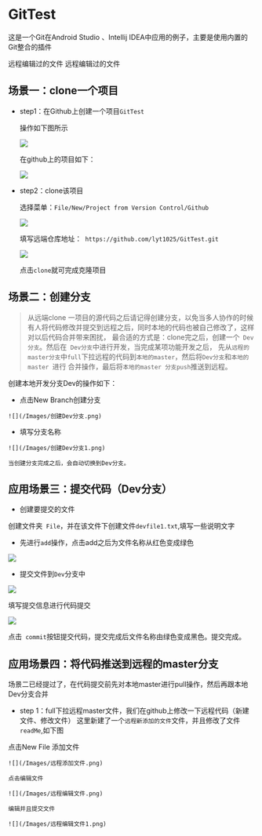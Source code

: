 # GitTest
这是一个Git在Android Studio 、Intellij IDEA中应用的例子，主要是使用内置的Git整合的插件

远程编辑过的文件
远程编辑过的文件
## **场景一：clone一个项目**

* step1：在Github上创建一个项目``` GitTest ```

    操作如下图所示

    ![](/Images/创建项目.png)

    在github上的项目如下：

    ![](/Images/创建项目1.png)


* step2：clone该项目

    选择菜单：``` File/New/Project from Version Control/Github ```

    ![](/Images/clone项目.png)

    填写远端仓库地址：``` https://github.com/lyt1025/GitTest.git```

    ![](/Images/clone项目1.png)

    点击``` clone ```就可完成克隆项目


 ## **场景二：创建分支**
 > 从远端clone 一项目的源代码之后请记得创建分支，以免当多人协作的时候有人将代码修改并提交到远程之后，同时本地的代码也被自己修改了，这样对以后代码合并带来困扰，
 最合适的方式是：clone完之后，创建一个``` Dev分支```。然后在``` Dev分支```中进行开发，当完成某项功能开发之后，
 先从```远程的master分支```中```full```下拉远程的代码到```本地的master```，然后将```Dev分支```和```本地的master ```进行
 合并操作，最后将```本地的master 分支push```推送到远程。

   创建本地开发分支Dev的操作如下：

   * 点击New Branch创建分支

    ![](/Images/创建Dev分支.png)

   * 填写分支名称

    ![](/Images/创建Dev分支1.png)

    当创建分支完成之后，会自动切换到Dev分支。

## **应用场景三：提交代码**（Dev分支）

   * 创建要提交的文件

   创建文件夹``` File```，并在该文件下创建文件```devfile1.txt```,填写一些说明文字

   * 先进行```add```操作，点击add之后为文件名称从红色变成绿色

   ![](/Images/add操作.png)

   * 提交文件到```Dev```分支中

   ![](/Images/提交1.png)

   填写提交信息进行代码提交

   ![](/Images/提交2.png)

   点击``` commit```按钮提交代码，提交完成后文件名称由绿色变成黑色。提交完成。

## **应用场景四：将代码推送到远程的master分支**


   场景二已经提过了，在代码提交前先对本地master进行pull操作，然后再跟本地Dev分支合并

   * step 1：full下拉远程master文件，我们在github上修改一下远程代码（新建文件、修改文件）
   这里新建了一个```远程新添加的文件```文件，并且修改了文件```readMe```,如下图

   点击New File 添加文件

    ![](/Images/远程添加文件.png)

    点击编辑文件

    ![](/Images/远程编辑文件.png)

    编辑并且提交文件

    ![](/Images/远程编辑文件1.png)










